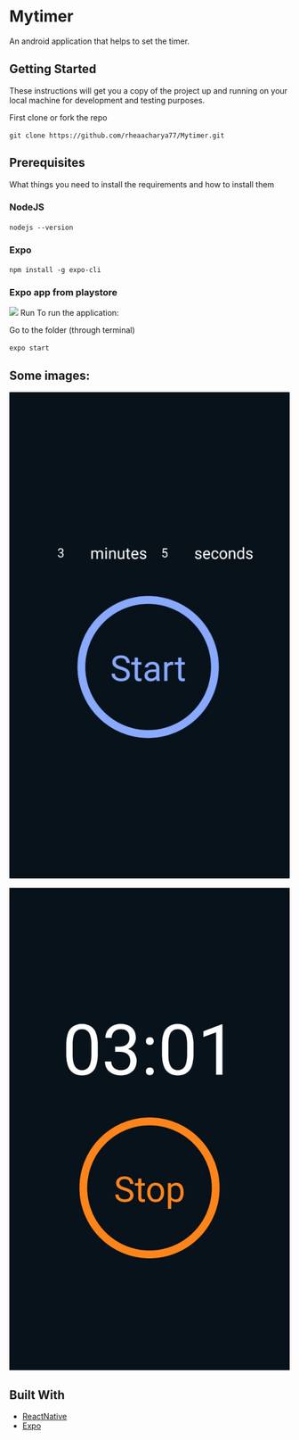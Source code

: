 # Mytimer
An android application that helps to set the timer.

## Getting Started
These instructions will get you a copy of the project up and running on your local machine for development and testing purposes.

First clone or fork the repo

`git clone https://github.com/rheaacharya77/Mytimer.git`

## Prerequisites
What things you need to install the requirements and how to install them

### NodeJS 
`nodejs --version`

### Expo

`npm install -g expo-cli`

### Expo app from playstore 
![](https://play.google.com/store/apps/details?id=host.exp.exponent&hl=en_US)
Run
To run the application:

Go to the folder (through terminal)

`expo start `

## Some images:

![](https://github.com/rheaacharya77/Mytimer/blob/master/assets/IMG_20200713_184801.jpg)

![](https://github.com/rheaacharya77/Mytimer/blob/master/assets/IMG_20200713_184815.jpg)


## Built With
* [ReactNative](https://reactnative.dev/docs/getting-started) 
* [Expo](https://docs.expo.io/) 

